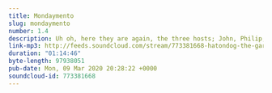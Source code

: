 ```yaml
---
title: Mondaymento
slug: mondaymento
number: 1.4
description: Uh oh, here they are again, the three hosts; John, Philip, and the Traffic. We’re taking the opening of this show in a bold new direction, and fully expect to win an award for it. Tales are told of “Philip Rodger’s Very Very Bad Evening”, and “John McInnes’s Figurative Vietnam Helicopter”, but eventually we have to get to the year of Garfield. 2015 was a year of high highs, incredibly low lows, and a sucky inbetween. As always, it’s chock full of Jimfield, and horrible lazy writing; but there’s also some surprisingly creative stuff here, and the first confirmation in decades that Jon is a cartoonist. It’s mostly bad though, Philip gets angrier about a comic than he ever has before, and John is forced to explain the concept of Black Pilling. In today’s Box O’ Fun, we talk about Cats (2019), and also about Cats (1998). Philip pulled a fast one on John by watching two versions of Cats, and also by becoming a big fan of Cats. Neither of us expected that to happen. We talk about whether Garfield would be a Jellicle Cat, making best use of the media form you’re in, and the weird anti-chinese sentiments of the theatre show. To see Philip&#39;s fantastic meme about Mister Mistoffelees, have a look at our twitter. Also on the blog, when I actually get that sorted out. I haven’t as of yet. Our Box O’ Fun for next week is “Garfield - Caught in the Act”, both the 1995 Sega game, and a Speedrun of it from AGDQ.
link-mp3: http://feeds.soundcloud.com/stream/773381668-hatondog-the-garfiles-ep14-mondaymento.mp3
duration: "01:14:46"
byte-length: 97938051
pub-date: Mon, 09 Mar 2020 20:28:22 +0000
soundcloud-id: 773381668
---
```


